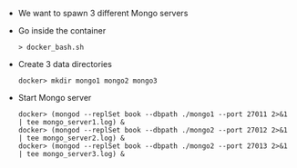 - We want to spawn 3 different Mongo servers
- Go inside the container
  ```
  > docker_bash.sh
  ```
- Create 3 data directories
  ```
  docker> mkdir mongo1 mongo2 mongo3
  ```

- Start Mongo server
  ```
  docker> (mongod --replSet book --dbpath ./mongo1 --port 27011 2>&1 | tee mongo_server1.log) &
  docker> (mongod --replSet book --dbpath ./mongo2 --port 27012 2>&1 | tee mongo_server2.log) &
  docker> (mongod --replSet book --dbpath ./mongo2 --port 27013 2>&1 | tee mongo_server3.log) &
  ```
